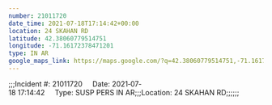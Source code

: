 ```yaml
---
number: 21011720
date_time: 2021-07-18T17:14:42+00:00
location: 24 SKAHAN RD
latitude: 42.38060779514751
longitude: -71.16172378471201
type: IN AR
google_maps_link: https://maps.google.com/?q=42.38060779514751,-71.16172378471201
---
```


;;;Incident #: 21011720     Date: 2021‐07‐18 17:14:42     Type: SUSP PERS IN AR;;;Location: 24 SKAHAN RD;;;;;;
